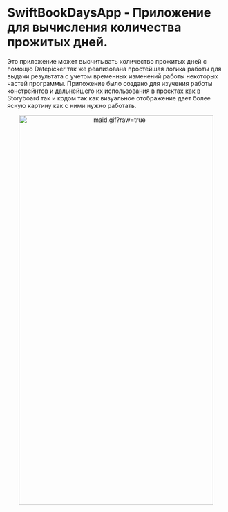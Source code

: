 # SwiftBookDaysApp - Приложение для вычисления количества прожитых дней.

Это приложение может высчитывать количество прожитых дней с помощю Datepicker так же реализована простейшая логика работы для выдачи результата с учетом временных изменений работы некоторых частей программы. 
Приложение было создано для изучения работы констрейнтов и дальнейшего их использования в проектах как в Storyboard так и кодом так как визуальное отображение дает более ясную картину как с ними нужно работать.

<div align="center">
  <img data-target="animated-image.replacedImage" alt="maid.gif?raw=true" class="AnimatedImagePlayer-animatedImage" src="https://github.com/Zimizig/SwiftBookDaysApp/blob/main/DaysAppGif.gif" width="450" height="900" style="display: block; opacity: 1;">
</div>
